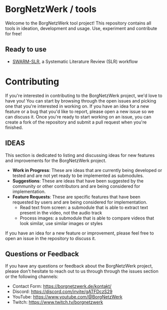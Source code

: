 # BorgNetzWerk / tools
Welcome to the BorgNetzWerk tool project! This repository contains all tools in ideation, development and usage. Use, experiment and contribute for free!

## Ready to use
* [SWARM-SLR](https://github.com/borgnetzwerk/tools/blob/main/scripts/SWARM-SLR/README.md), a Systematic Literature Review (SLR) workflow

# Contributing
If you're interested in contributing to the BorgNetzWerk project, we'd love to have you! You can start by browsing through the open issues and picking one that you're interested in working on. If you have an idea for a new feature or a bug that you'd like to report, please open a new issue so we can discuss it. Once you're ready to start working on an issue, you can create a fork of the repository and submit a pull request when you're finished.

## IDEAS
This section is dedicated to listing and discussing ideas for new features and improvements for the BorgNetzWerk project.

- **Work in Progress**: These are ideas that are currently being developed or tested and are not yet ready to be implemented as submodules.
- **Suggestions**: These are ideas that have been suggested by the community or other contributors and are being considered for implementation.
- **Feature Requests**: These are specific features that have been requested by users and are being considered for implementation.
    - Read text from screen: a submodule that is able to extract text present in the video, not the audio track
    - Process images: a submodule that is able to compare videos that look similar, use similar images or styles

If you have an idea for a new feature or improvement, please feel free to open an issue in the repository to discuss it.

## Questions or Feedback
If you have any questions or feedback about the BorgNetzWerk project, please don't hesitate to reach out to us through through the issues section or the following channels:

- Contact Form: https://borgnetzwerk.de/kontakt/
- Discord: https://discord.com/invite/gATFDczS29
- YouTube: https://www.youtube.com/@BorgNetzWerk
- Twitch: https://www.twitch.tv/borgnetzwerk